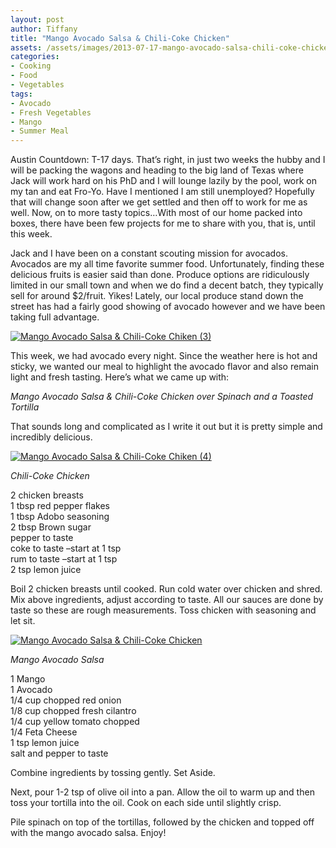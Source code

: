 ```yaml
---
layout: post
author: Tiffany
title: "Mango Avocado Salsa & Chili-Coke Chicken"
assets: /assets/images/2013-07-17-mango-avocado-salsa-chili-coke-chicken/
categories: 
- Cooking
- Food
- Vegetables
tags: 
- Avocado
- Fresh Vegetables
- Mango
- Summer Meal
---
```


Austin Countdown: T-17 days. That’s right, in just two weeks the hubby and I will be packing the wagons and heading to the big land of Texas where Jack will work hard on his PhD and I will lounge lazily by the pool, work on my tan and eat Fro-Yo. Have I mentioned I am still unemployed? Hopefully that will change soon after we get settled and then off to work for me as well. Now, on to more tasty topics…With most of our home packed into boxes, there have been few projects for me to share with you, that is, until this week.

Jack and I have been on a constant scouting mission for avocados. Avocados are my all time favorite summer food. Unfortunately, finding these delicious fruits is easier said than done. Produce options are ridiculously limited in our small town and when we do find a decent batch, they typically sell for around $2/fruit. Yikes! Lately, our local produce stand down the street has had a fairly good showing of avocado however and we have been taking full advantage.

[![Mango Avocado Salsa & Chili-Coke Chiken (3)](jekyll_uploads/2013/07/Mango-Avocado-Salsa-Chili-Coke-Chiken-3-575x381.jpg)](http://www.sweetpeonies.com/2013/07/mango-avocado-salsa-chili-coke-chicken/mango-avocado-salsa-chili-coke-chiken-3/)

This week, we had avocado every night. Since the weather here is hot and sticky, we wanted our meal to highlight the avocado flavor and also remain light and fresh tasting. Here’s what we came up with:

_Mango Avocado Salsa & Chili-Coke Chicken over Spinach and a Toasted Tortilla_

That sounds long and complicated as I write it out but it is pretty simple and incredibly delicious.

[![Mango Avocado Salsa & Chili-Coke Chiken (4)](jekyll_uploads/2013/07/Mango-Avocado-Salsa-Chili-Coke-Chiken-4-575x411.jpg)](http://www.sweetpeonies.com/2013/07/mango-avocado-salsa-chili-coke-chicken/mango-avocado-salsa-chili-coke-chiken-4/)

_Chili-Coke Chicken_

2 chicken breasts  
1 tbsp red pepper flakes  
1 tbsp Adobo seasoning  
2 tbsp Brown sugar  
pepper to taste  
coke to taste –start at 1 tsp  
rum to taste –start at 1 tsp  
2 tsp lemon juice

Boil 2 chicken breasts until cooked. Run cold water over chicken and shred. Mix above ingredients, adjust according to taste. All our sauces are done by taste so these are rough measurements. Toss chicken with seasoning and let sit.

[![Mango Avocado Salsa & Chili-Coke Chicken](jekyll_uploads/2013/07/Mango-Avocado-Salsa-Chili-Coke-Chicken-575x381.jpg)](http://www.sweetpeonies.com/2013/07/mango-avocado-salsa-chili-coke-chicken/mango-avocado-salsa-chili-coke-chicken-2/)

_Mango Avocado Salsa_

1 Mango  
1 Avocado  
1/4 cup chopped red onion  
1/8 cup chopped fresh cilantro  
1/4 cup yellow tomato chopped  
1/4 Feta Cheese  
1 tsp lemon juice  
salt and pepper to taste

Combine ingredients by tossing gently. Set Aside.

Next, pour 1-2 tsp of olive oil into a pan. Allow the oil to warm up and then toss your tortilla into the oil. Cook on each side until slightly crisp.

Pile spinach on top of the tortillas, followed by the chicken and topped off with the mango avocado salsa. Enjoy!